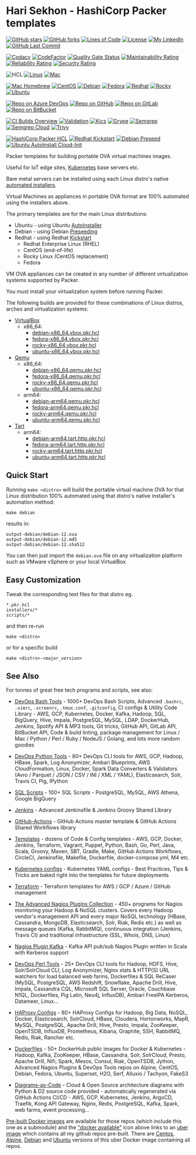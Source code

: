 # Hari Sekhon - HashiCorp Packer templates

[![GitHub stars](https://img.shields.io/github/stars/HariSekhon/Packer-templates?logo=github)](https://github.com/HariSekhon/Packer-templates/stargazers)
[![GitHub forks](https://img.shields.io/github/forks/HariSekhon/Packer-templates?logo=github)](https://github.com/HariSekhon/Packer-templates/network)
[![Lines of Code](https://img.shields.io/badge/lines%20of%20code-1k-lightgrey?logo=codecademy)](https://github.com/HariSekhon/Packer-templates#Hari-Sekhon---Packer-templates)
[![License](https://img.shields.io/badge/license-MIT-green)](https://github.com/HariSekhon/Packer-templates/blob/master/LICENSE)
[![My LinkedIn](https://img.shields.io/badge/LinkedIn%20Profile-HariSekhon-blue?logo=linkedin)](https://www.linkedin.com/in/HariSekhon/)
[![GitHub Last Commit](https://img.shields.io/github/last-commit/HariSekhon/Packer-templates?logo=github)](https://github.com/HariSekhon/Packer-templates/commits/master)

[![Codacy](https://app.codacy.com/project/badge/Grade/19fb3e1bf45f494fb7332d4829cb3cd6)](https://www.codacy.com/gh/HariSekhon/Packer-templates/dashboard)
[![CodeFactor](https://www.codefactor.io/repository/github/harisekhon/Packer-templates/badge)](https://www.codefactor.io/repository/github/harisekhon/Packer-templates)
[![Quality Gate Status](https://sonarcloud.io/api/project_badges/measure?project=HariSekhon_Packer-templates&metric=alert_status)](https://sonarcloud.io/dashboard?id=HariSekhon_Packer-templates)
[![Maintainability Rating](https://sonarcloud.io/api/project_badges/measure?project=HariSekhon_Packer-templates&metric=sqale_rating)](https://sonarcloud.io/dashboard?id=HariSekhon_Packer-templates)
[![Reliability Rating](https://sonarcloud.io/api/project_badges/measure?project=HariSekhon_Packer-templates&metric=reliability_rating)](https://sonarcloud.io/dashboard?id=HariSekhon_Packer-templates)
[![Security Rating](https://sonarcloud.io/api/project_badges/measure?project=HariSekhon_Packer-templates&metric=security_rating)](https://sonarcloud.io/dashboard?id=HariSekhon_Packer-templates)

![HCL](https://img.shields.io/badge/Hashicorp%20Packer-HCL-blue)
[![Linux](https://img.shields.io/badge/OS-Linux-blue?logo=linux)](https://github.com/HariSekhon/DevOps-Bash-tools#hari-sekhon---devops-bash-tools)
[![Mac](https://img.shields.io/badge/OS-Mac-blue?logo=apple)](https://github.com/HariSekhon/DevOps-Bash-tools#hari-sekhon---devops-bash-tools)

[![Mac Homebrew](https://img.shields.io/badge/Mac-Homebrew-999999?logo=apple&logoColor=white)](https://brew.sh/)
[![CentOS](https://img.shields.io/badge/Linux-CentOS-262577?logo=centos&logoColor=white)](https://www.centos.org/)
[![Debian](https://img.shields.io/badge/Linux-Debian-A81D33?logo=debian)](https://www.debian.org/)
[![Fedora](https://img.shields.io/badge/Linux-Fedora-294172?logo=fedora&logoColor=white)](https://getfedora.org/)
[![Redhat](https://img.shields.io/badge/Linux-Redhat-EE0000?logo=red%20hat)](https://www.redhat.com/en)
[![Rocky](https://img.shields.io/badge/Linux-Rocky-10B981?logo=rockylinux&logoColor=white)](https://rockylinux.org/)
[![Ubuntu](https://img.shields.io/badge/Linux-Ubuntu-E95420?logo=ubuntu&logoColor=white)](https://ubuntu.com/)

[![Repo on Azure DevOps](https://img.shields.io/badge/repo-Azure%20DevOps-0078D7?logo=azure%20devops)](https://dev.azure.com/HariSekhon/GitHub/_git/Packer-templates)
[![Repo on GitHub](https://img.shields.io/badge/repo-GitHub-2088FF?logo=github)](https://github.com/HariSekhon/Packer-templates)
[![Repo on GitLab](https://img.shields.io/badge/repo-GitLab-FCA121?logo=gitlab)](https://gitlab.com/HariSekhon/Packer-templates)
[![Repo on BitBucket](https://img.shields.io/badge/repo-BitBucket-0052CC?logo=bitbucket)](https://bitbucket.org/HariSekhon/Packer-templates)

[![CI Builds Overview](https://img.shields.io/badge/CI%20Builds-Overview%20Page-blue?logo=circleci)](https://harisekhon.github.io/CI-CD/)
[![Validation](https://github.com/HariSekhon/Packer-templates/actions/workflows/validate.yaml/badge.svg)](https://github.com/HariSekhon/Packer-templates/actions/workflows/validate.yaml)
[![Kics](https://github.com/HariSekhon/Packer-templates/actions/workflows/kics.yaml/badge.svg)](https://github.com/HariSekhon/Packer-templates/actions/workflows/kics.yaml)
[![Grype](https://github.com/HariSekhon/Packer-templates/actions/workflows/grype.yaml/badge.svg)](https://github.com/HariSekhon/Packer-templates/actions/workflows/grype.yaml)
[![Semgrep](https://github.com/HariSekhon/Packer-templates/actions/workflows/semgrep.yaml/badge.svg)](https://github.com/HariSekhon/Packer-templates/actions/workflows/semgrep.yaml)
[![Semgrep Cloud](https://github.com/HariSekhon/Packer-templates/actions/workflows/semgrep-cloud.yaml/badge.svg)](https://github.com/HariSekhon/Packer-templates/actions/workflows/semgrep-cloud.yaml)
[![Trivy](https://github.com/HariSekhon/Packer-templates/actions/workflows/trivy.yaml/badge.svg)](https://github.com/HariSekhon/Packer-templates/actions/workflows/trivy.yaml)

[![HashiCorp Packer HCL](https://github.com/HariSekhon/Packer-templates/actions/workflows/packer.yaml/badge.svg)](https://github.com/HariSekhon/Packer-templates/actions/workflows/packer.yaml)
[![Redhat Kickstart](https://github.com/HariSekhon/Packer-templates/actions/workflows/kickstart.yaml/badge.svg)](https://github.com/HariSekhon/Packer-templates/actions/workflows/kickstart.yaml)
[![Debian Preseed](https://github.com/HariSekhon/Packer-templates/actions/workflows/preseed.yaml/badge.svg)](https://github.com/HariSekhon/Packer-templates/actions/workflows/preseed.yaml)
[![Ubuntu AutoInstall Cloud-Init](https://github.com/HariSekhon/Packer-templates/actions/workflows/autoinstall-user-data.yaml/badge.svg)](https://github.com/HariSekhon/Packer-templates/actions/workflows/autoinstall-user-data.yaml)

Packer templates for building portable OVA virtual machines images.

Useful for IoT edge sites, [Kubernetes](https://github.com/HariSekhon/Kubernetes-configs) base servers etc.

Bare metal servers can be installed using each Linux distro's native [automated installers](https://github.com/HariSekhon/Packer-templates/tree/main/installers).

Virtual Machines as appliances in portable OVA format are 100% automated using the installers above.

The primary templates are for the main Linux distributions:

- Ubuntu - using Ubuntu [AutoInstaller](https://github.com/HariSekhon/Packer-templates/blob/main/installers/autoinstall-user-data)
- Debian - using Debian [Preseeding](https://github.com/HariSekhon/Packer-templates/blob/main/installers/preseed.cfg)
- Redhat - using Redhat [Kickstart](https://github.com/HariSekhon/Packer-templates/blob/main/installers/anaconda-ks.cfg)
  - Redhat Enterprise Linux (RHEL)
  - CentOS (end-of-life)
  - Rocky Linux (CentOS replacement)
  - Fedora

VM OVA appliances can be created in any number of different virtualization systems supported by Packer.

You must install your virtualization system before running Packer.

The following builds are provided for these combinations of Linux distros, arches and virtualization systems:

- [VirtualBox](https://www.virtualbox.org/)
  - x86_64:
    - [debian-x86_64.vbox.pkr.hcl](https://github.com/HariSekhon/Packer-templates/blob/main/debian-x86_64.vbox.pkr.hcl)
    - [fedora-x86_64.vbox.pkr.hcl](https://github.com/HariSekhon/Packer-templates/blob/main/fedora-x86_64.vbox.pkr.hcl)
    - [rocky-x86_64.vbox.pkr.hcl](https://github.com/HariSekhon/Packer-templates/blob/main/rocky-x86_64.vbox.pkr.hcl)
    - [ubuntu-x86_64.vbox.pkr.hcl](https://github.com/HariSekhon/Packer-templates/blob/main/ubuntu-x86_64.vbox.pkr.hcl)
- [Qemu](https://www.qemu.org/)
  - x86_64:
    - [debian-x86_64.qemu.pkr.hcl](https://github.com/HariSekhon/Packer-templates/blob/main/debian-x86_64.qemu.pkr.hcl)
    - [fedora-x86_64.qemu.pkr.hcl](https://github.com/HariSekhon/Packer-templates/blob/main/fedora-x86_64.qemu.pkr.hcl)
    - [rocky-x86_64.qemu.pkr.hcl](https://github.com/HariSekhon/Packer-templates/blob/main/rocky-x86_64.qemu.pkr.hcl)
    - [ubuntu-x86_64.qemu.pkr.hcl](https://github.com/HariSekhon/Packer-templates/blob/main/ubuntu-x86_64.qemu.pkr.hcl)
  - arm64:
    - [debian-arm64.qemu.pkr.hcl](https://github.com/HariSekhon/Packer-templates/blob/main/debian-arm64.qemu.pkr.hcl)
    - [fedora-arm64.qemu.pkr.hcl](https://github.com/HariSekhon/Packer-templates/blob/main/fedora-arm64.qemu.pkr.hcl)
    - [rocky-arm64.qemu.pkr.hcl](https://github.com/HariSekhon/Packer-templates/blob/main/rocky-arm64.qemu.pkr.hcl)
    - [ubuntu-arm64.qemu.pkr.hcl](https://github.com/HariSekhon/Packer-templates/blob/main/ubuntu-arm64.qemu.pkr.hcl)
- [Tart](https://tart.run/)
  - arm64:
    - [debian-arm64.tart.http.pkr.hcl](https://github.com/HariSekhon/Packer-templates/blob/main/debian-arm64.tart.http.pkr.hcl)
    - [fedora-arm64.tart.http.pkr.hcl](https://github.com/HariSekhon/Packer-templates/blob/main/fedora-arm64.tart.http.pkr.hcl)
    - [rocky-arm64.tart.http.pkr.hcl](https://github.com/HariSekhon/Packer-templates/blob/main/rocky-arm64.tart.http.pkr.hcl)
    - [ubuntu-arm64.tart.http.pkr.hcl](https://github.com/HariSekhon/Packer-templates/blob/main/ubuntu-arm64.tart.http.pkr.hcl)

## Quick Start

Running `make <distro>` will build the portable virtual machine OVA for that Linux distribution 100% automated using that distro's native installer's automation method:

```shell
make debian
```

results in:

```
output-debian/debian-12.ova
output-debian/debian-12.md5
output-debian/debian-12.sha512
```

You can then just import the `debian.ova` file on any virtualization platform such as VMware vSphere or your local VirtualBox.


## Easy Customization

Tweak the corresponding text files for that distro eg.

```
*.pkr.hcl
installers/*
scripts/*
```
and then re-run

```shell
make <distro>
```
or for a specific build
```shell
make <distro>-<major_version>
```


## See Also

For tonnes of great free tech programs and scripts, see also:

- [DevOps Bash Tools](https://github.com/HariSekhon/DevOps-Bash-tools) - 1000+ DevOps Bash Scripts, Advanced `.bashrc`, `.vimrc`, `.screenrc`, `.tmux.conf`, `.gitconfig`, CI configs & Utility Code Library - AWS, GCP, Kubernetes, Docker, Kafka, Hadoop, SQL, BigQuery, Hive, Impala, PostgreSQL, MySQL, LDAP, DockerHub, Jenkins, Spotify API & MP3 tools, Git tricks, GitHub API, GitLab API, BitBucket API, Code & build linting, package management for Linux / Mac / Python / Perl / Ruby / NodeJS / Golang, and lots more random goodies

- [DevOps Python Tools](https://github.com/HariSekhon/DevOps-Python-tools) - 80+ DevOps CLI tools for AWS, GCP, Hadoop, HBase, Spark, Log Anonymizer, Ambari Blueprints, AWS CloudFormation, Linux, Docker, Spark Data Converters & Validators (Avro / Parquet / JSON / CSV / INI / XML / YAML), Elasticsearch, Solr, Travis CI, Pig, IPython

- [SQL Scripts](https://github.com/HariSekhon/SQL-scripts) - 100+ SQL Scripts - PostgreSQL, MySQL, AWS Athena, Google BigQuery

- [Jenkins](https://github.com/HariSekhon/Jenkins) - Advanced Jenkinsfile & Jenkins Groovy Shared Library

- [GitHub-Actions](https://github.com/HariSekhon/GitHub-Actions) - GitHub Actions master template & GitHub Actions Shared Workflows library

- [Templates](https://github.com/HariSekhon/Templates) - dozens of Code & Config templates - AWS, GCP, Docker, Jenkins, Terraform, Vagrant, Puppet, Python, Bash, Go, Perl, Java, Scala, Groovy, Maven, SBT, Gradle, Make, GitHub Actions Workflows, CircleCI, Jenkinsfile, Makefile, Dockerfile, docker-compose.yml, M4 etc.

- [Kubernetes configs](https://github.com/HariSekhon/Kubernetes-configs) - Kubernetes YAML configs - Best Practices, Tips & Tricks are baked right into the templates for future deployments

- [Terraform](https://github.com/HariSekhon/Terraform) - Terraform templates for AWS / GCP / Azure / GitHub management

- [The Advanced Nagios Plugins Collection](https://github.com/HariSekhon/Nagios-Plugins) - 450+ programs for Nagios monitoring your Hadoop & NoSQL clusters. Covers every Hadoop vendor's management API and every major NoSQL technology (HBase, Cassandra, MongoDB, Elasticsearch, Solr, Riak, Redis etc.) as well as message queues (Kafka, RabbitMQ), continuous integration (Jenkins, Travis CI) and traditional infrastructure (SSL, Whois, DNS, Linux)

- [Nagios Plugin Kafka](https://github.com/HariSekhon/Nagios-Plugin-Kafka) - Kafka API pub/sub Nagios Plugin written in Scala with Kerberos support

- [DevOps Perl Tools](https://github.com/harisekhon/perl-tools) - 25+ DevOps CLI tools for Hadoop, HDFS, Hive, Solr/SolrCloud CLI, Log Anonymizer, Nginx stats & HTTP(S) URL watchers for load balanced web farms, Dockerfiles & SQL ReCaser (MySQL, PostgreSQL, AWS Redshift, Snowflake, Apache Drill, Hive, Impala, Cassandra CQL, Microsoft SQL Server, Oracle, Couchbase N1QL, Dockerfiles, Pig Latin, Neo4j, InfluxDB), Ambari FreeIPA Kerberos, Datameer, Linux...

- [HAProxy Configs](https://github.com/HariSekhon/HAProxy-configs) - 80+ HAProxy Configs for Hadoop, Big Data, NoSQL, Docker, Elasticsearch, SolrCloud, HBase, Cloudera, Hortonworks, MapR, MySQL, PostgreSQL, Apache Drill, Hive, Presto, Impala, ZooKeeper, OpenTSDB, InfluxDB, Prometheus, Kibana, Graphite, SSH, RabbitMQ, Redis, Riak, Rancher etc.

- [Dockerfiles](https://github.com/HariSekhon/Dockerfiles) - 50+ DockerHub public images for Docker & Kubernetes - Hadoop, Kafka, ZooKeeper, HBase, Cassandra, Solr, SolrCloud, Presto, Apache Drill, Nifi, Spark, Mesos, Consul, Riak, OpenTSDB, Jython, Advanced Nagios Plugins & DevOps Tools repos on Alpine, CentOS, Debian, Fedora, Ubuntu, Superset, H2O, Serf, Alluxio / Tachyon, FakeS3

- [Diagrams-as-Code](https://github.com/HariSekhon/Diagrams-as-Code) - Cloud & Open Source architecture diagrams with Python & D2 source code provided - automatically regenerated via GitHub Actions CI/CD - AWS, GCP, Kubernetes, Jenkins, ArgoCD, Traefik, Kong API Gateway, Nginx, Redis, PostgreSQL, Kafka, Spark, web farms, event processing...

[Pre-built Docker images](https://hub.docker.com/u/harisekhon/) are available for those repos (which include this one as a submodule) and the ["docker available"](https://hub.docker.com/r/harisekhon/centos-github/)  icon above links to an [uber image](https://hub.docker.com/r/harisekhon/centos-github/) which contains all my github repos pre-built. There are [Centos](https://hub.docker.com/r/harisekhon/centos-github/), [Alpine](https://hub.docker.com/r/harisekhon/alpine-github/), [Debian](https://hub.docker.com/r/harisekhon/debian-github/) and [Ubuntu](https://hub.docker.com/r/harisekhon/ubuntu-github/) versions of this uber Docker image containing all repos.
